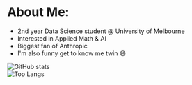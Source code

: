 # About Me:
- 2nd year Data Science student @ University of Melbourne <br>
- Interested in Applied Math & AI <br>
- Biggest fan of Anthropic <br>
- I'm also funny get to know me twin 😄

![GitHub stats](https://github-readme-stats.vercel.app/api?username=chi-n-nguyen&show_icons=true&theme=transparent) <br>
![Top Langs](https://github-readme-stats.vercel.app/api/top-langs/?username=chi-n-nguyen&layout=compact&theme=transparent)
